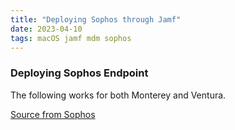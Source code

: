 ```yaml
---
title: "Deploying Sophos through Jamf"
date: 2023-04-10
tags: macOS jamf mdm sophos 
---
```


### Deploying Sophos Endpoint

The following works for both Monterey and Ventura.

[Source from Sophos]([https://community.jamf.com/t5/jamf-pro/disabling-suppressing-keyboard-setup-assistant-in-sierra/m-p/202741/highlight/true#M191463](https://docs.sophos.com/central/customer/help/en-us/PeopleAndDevices/ProtectDevices/EndpointProtection/MacDeployment/index.html#check-endpoint-protection-is-installed))
